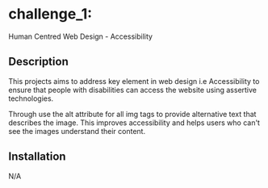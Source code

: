 # challenge_1:
Human Centred Web Design - Accessibility
 
## Description 
This projects aims to address key element in web design i.e Accessibility to ensure that people with disabilities can access the website using assertive technologies.

Through use the alt attribute for all img tags to provide alternative text that describes the image. This improves accessibility and helps users who can't see the images understand their content.

## Installation
N/A



